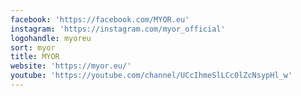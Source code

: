 ```yaml
---
facebook: 'https://facebook.com/MYOR.eu'
instagram: 'https://instagram.com/myor_official'
logohandle: myoreu
sort: myor
title: MYOR
website: 'https://myor.eu/'
youtube: 'https://youtube.com/channel/UCcIhmeSlLCc0lZcNsypHl_w'
---
```

